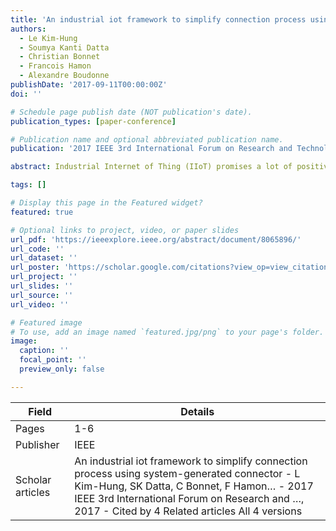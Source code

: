 ```yaml
---
title: 'An industrial iot framework to simplify connection process using system-generated connector'
authors:
  - Le Kim-Hung
  - Soumya Kanti Datta
  - Christian Bonnet
  - Francois Hamon
  - Alexandre Boudonne
publishDate: '2017-09-11T00:00:00Z'
doi: ''

# Schedule page publish date (NOT publication's date).
publication_types: [paper-conference]

# Publication name and optional abbreviated publication name.
publication: '2017 IEEE 3rd International Forum on Research and Technologies for Society and Industry (RTSI)'

abstract: Industrial Internet of Thing (IIoT) promises a lot of positive impacts on manufacturing, process transformation and digital value acceleration. IIoT is considered to have the potential to launch fourth industrial revolution and related economies. However, since IIoT is at its early stage, its benefits are limited to connected devices and open data sources to enrich the measurements and analysis. In this paper, we propose an innovative IIoT framework that could automate the process of creating cloud-based middleware connector for things used in industrial settings. The framework significantly accelerates the configuration process for heterogeneous connections by using a light-weight and convenient connector template and supports the common set of protocols. Interoperability with other such implementations is preserved using ongoing IoT standardization.

tags: []

# Display this page in the Featured widget?
featured: true

# Optional links to project, video, or paper slides
url_pdf: 'https://ieeexplore.ieee.org/abstract/document/8065896/'
url_code: ''
url_dataset: ''
url_poster: 'https://scholar.google.com/citations?view_op=view_citation&hl=en&user=6bDvWw0AAAAJ&pagesize=100&citation_for_view=6bDvWw0AAAAJ:qjMakFHDy7sC'
url_project: ''
url_slides: ''
url_source: ''
url_video: ''

# Featured image
# To use, add an image named `featured.jpg/png` to your page's folder.
image:
  caption: ''
  focal_point: ''
  preview_only: false

---
```


|Field|Details|
|-----|-------|
|Pages|1-6|
|Publisher|IEEE|
|Scholar articles|An industrial iot framework to simplify connection process using system-generated connector - L Kim-Hung, SK Datta, C Bonnet, F Hamon… - 2017 IEEE 3rd International Forum on Research and …, 2017 - Cited by 4 Related articles All 4 versions|
